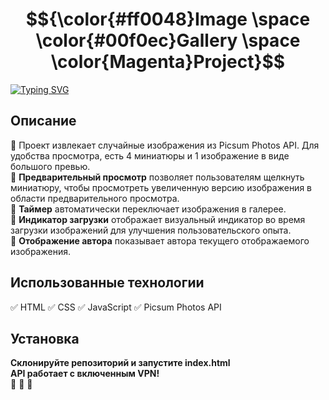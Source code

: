 
# $${\color{#ff0048}Image \space \color{#00f0ec}Gallery \space \color{Magenta}Project}$$

[![Typing SVG](https://readme-typing-svg.herokuapp.com?color=%2336BCF7&lines=Автоматическая+загрузка+картинок)](https://git.io/typing-svg)
## Описание 
:rocket: Проект извлекает случайные изображения из Picsum Photos API. Для удобства просмотра, есть 4 миниатюры и 1 изображение в виде большого превью.
<br>
:rocket: **Предварительный просмотр** позволяет пользователям щелкнуть миниатюру, чтобы просмотреть увеличенную версию изображения в области предварительного просмотра.
<br>
:rocket: **Таймер** автоматически переключает изображения в галерее.
<br>
:rocket: **Индикатор загрузки** отображает визуальный индикатор во время загрузки изображений для улучшения пользовательского опыта.
<br>
:rocket: **Отображение автора** показывает автора текущего отображаемого изображения. 

## Использованные технологии
:white_check_mark:   HTML
:white_check_mark:   CSS
:white_check_mark:   JavaScript
:white_check_mark:   Picsum Photos API

## Установка 
**Склонируйте репозиторий и запустите index.html**
<br>
**API работает с включенным VPN!**
<br>
:black_square_button: :black_square_button: :black_square_button:





